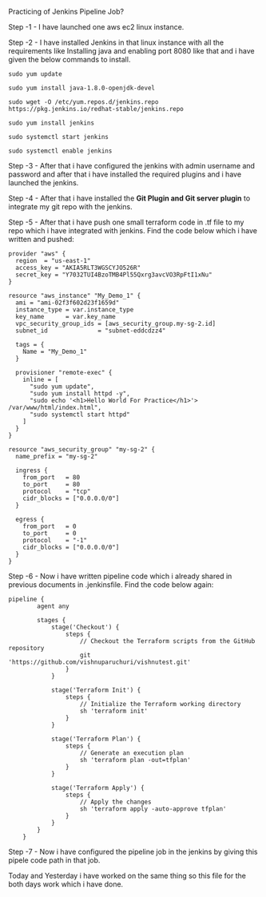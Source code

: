 Practicing of Jenkins Pipeline Job?

Step -1 - I have launched one aws ec2 linux instance.

Step -2 - I have installed Jenkins in that linux instance with all the requirements like Installing java and enabling port 8080 like that and i have given the below commands to install.

	sudo yum update
	
	sudo yum install java-1.8.0-openjdk-devel
	
	sudo wget -O /etc/yum.repos.d/jenkins.repo https://pkg.jenkins.io/redhat-stable/jenkins.repo
	
	sudo yum install jenkins
	
	sudo systemctl start jenkins
	
	sudo systemctl enable jenkins

Step -3 - After that i have configured the jenkins with admin username and password and after that i have installed the required plugins and i have launched the jenkins.

Step -4 - After that i have installed the **Git Plugin and Git server plugin** to integrate my git repo with the jenkins.

Step -5 -  After that i have push one small terraform code in .tf file to my repo which i have integrated with jenkins. Find the code below which i have written and pushed:

	provider "aws" {
	  region  = "us-east-1"
      access_key = "AKIA5RLT3WGSCYJO526R"
      secret_key = "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"
	}
	
	resource "aws_instance" "My_Demo_1" {
	  ami = "ami-02f3f602d23f1659d"
	  instance_type = var.instance_type
	  key_name      = var.key_name
	  vpc_security_group_ids = [aws_security_group.my-sg-2.id]
	  subnet_id              = "subnet-eddcdzz4"
	
	  tags = {
	    Name = "My_Demo_1"
	  }
	
	  provisioner "remote-exec" {
	    inline = [
	      "sudo yum update",
	      "sudo yum install httpd -y",
	      "sudo echo '<h1>Hello World For Practice</h1>'> /var/www/html/index.html",
	      "sudo systemctl start httpd"
	    ]
	  }
	}
	
	resource "aws_security_group" "my-sg-2" {
	  name_prefix = "my-sg-2"
	
	  ingress {
	    from_port   = 80
	    to_port     = 80
	    protocol    = "tcp"
	    cidr_blocks = ["0.0.0.0/0"]
	  }
	
	  egress {
	    from_port   = 0
	    to_port     = 0
	    protocol    = "-1"
	    cidr_blocks = ["0.0.0.0/0"]
	  }
	} 

Step -6 - Now i have written pipeline code which i already shared in previous documents in .jenkinsfile. Find the code below again:

	pipeline {
		    agent any
		    
		    stages {
		        stage('Checkout') {
		            steps {
		                // Checkout the Terraform scripts from the GitHub repository
		                git 'https://github.com/vishnuparuchuri/vishnutest.git'
		            }
		        }
		        
		        stage('Terraform Init') {
		            steps {
		                // Initialize the Terraform working directory
		                sh 'terraform init'
		            }
		        }
		        
		        stage('Terraform Plan') {
		            steps {
		                // Generate an execution plan
		                sh 'terraform plan -out=tfplan'
		            }
		        }
		        
		        stage('Terraform Apply') {
		            steps {
		                // Apply the changes
		                sh 'terraform apply -auto-approve tfplan'
		            }
		        }
		    }
		}

Step -7 - Now i have configured the pipeline job in the jenkins by giving this pipele code path in that job.

Today and Yesterday i have worked on the same thing so this file for the both days work which i have done.